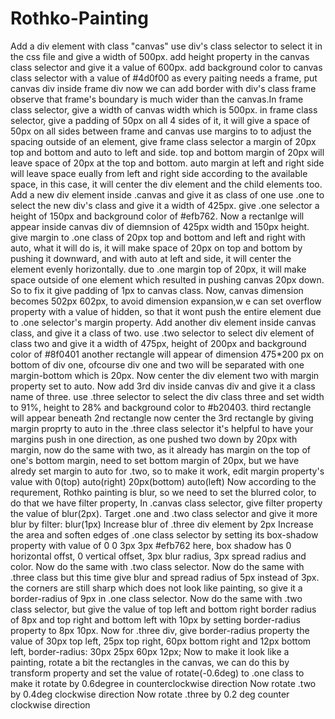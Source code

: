 # Rothko-Painting

Add a div element with class "canvas"
use div's class selector to select it in the css file and give a width of 500px.
add height property in the canvas class selector and give it a value of 600px.
add background color to canvas class selector with a value of #4d0f00
as every paiting needs a frame, put canvas div inside frame div
now we can add border with div's class frame
observe that frame's boundary is much wider than the canvas.In frame class selector, give a width of canvas width which is 500px.
in frame class selector, give a padding of 50px on all 4 sides of it, it will give a space of 50px on all sides between frame and canvas
use margins to to adjust the spacing outside of an element, give frame class selector a margin of 20px top and bottom and auto to left and side.
top and bottom margin of 20px will leave space of 20px at the top and bottom.
auto margin at left and right side will leave space eually from left and right side according to the available space, in this case, it will center the div element and the child elements too.
Add a new div element inside .canvas and give it as class of one
use .one to select the new div's class and give it a width of 425px.
give .one selector a height of 150px and background color of #efb762. Now a rectanlge will appear inside canvas div of diemnsion of 425px width and 150px height.
give margin to .one class of 20px top and bottom and left and right with auto, what it will do is, it will make space of 20px on top and bottom by pushing it downward, and with auto at left and side, it will center the element evenly horizontally.
due to .one margin top of 20px, it will make space outside of one element which resulted in pushing canvas 20px down.
So to fix it give padding of 1px to canvas class.
Now, canvas dimension becomes 502px 602px, to avoid dimension expansion,w e can set overflow property with a value of hidden, so that it wont push the entire element due to .one selector's margin property.
Add another div element inside canvas class, and give it a class of two.
use .two selector to select div element of class two and give it a width of 475px, height of 200px and background color of #8f0401
another rectangle will appear of dimension 475*200 px on bottom of div one, ofcourse div one and two will be separated with one margin-bottom which is 20px.
Now center the div element two with margin property set to auto.
Now add 3rd div inside canvas div and give it a class name of three.
use .three selector to select the div class three and set width to 91%, height to 28% and background color to #b20403.
third rectangle will appear beneath 2nd rectangle
now center the 3rd rectangle by giving margin proprty to auto in the .three class selector
it's helpful to have your margins push in one direction, as one pushed two down by 20px with margin, now do the same with two, as it already has margin on the top of one's bottom margin, need to set bottom margin of 20px, but we have alredy set margin to auto for .two, so to  make it work, edit margin property's value with 0(top) auto(right) 20px(bottom) auto(left)
Now according to the requrement, Rothko painting is blur, so we need to set the blurred color, to do that we have filter property, In .canvas class selector, give filter property the value of blur(2px).
Target .one and .two class selector and give it more blur by filter: blur(1px)
Increase blur of .three div element by 2px
Increase the area and soften edges of .one class selector by setting its box-shadow property with value of 0 0 3px 3px #efb762
here, box shadow has 0 horizontal offst, 0 vertical offset, 3px blur radius, 3px spread radius and color.
Now do the same with .two class selector.
Now do the same with .three class but this time give blur and spread radius of 5px instead of 3px.
the corners are still sharp which does not look like painting, so give it a border-radius of 9px in .one class selector.
Now do the same with .two class selector, but give the value of top left and bottom right border radius of 8px and top right and bottom left  with 10px by setting border-radius property to 8px 10px.
Now for .three div, give border-radius property the value of 30px top left, 25px top right, 60px bottom right and 12px bottom left, border-radius: 30px 25px 60px 12px;
Now to make it look like a painting, rotate a bit the rectangles in the canvas, we can do this by transform property and set the value of rotate(-0.6deg) to .one class to make it rotate by 0.6degree in counterclockwise direction
Now rotate .two by 0.4deg clockwise direction
Now rotate .three by 0.2 deg counter clockwise direction